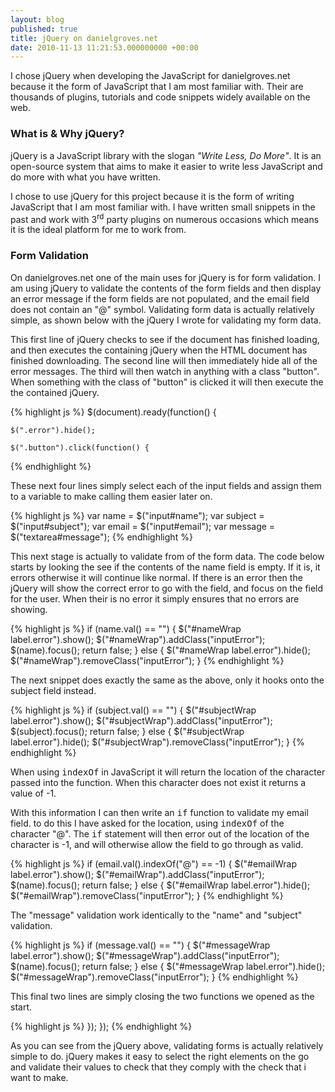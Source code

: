 ```yaml
---
layout: blog
published: true
title: jQuery on danielgroves.net
date: 2010-11-13 11:21:53.000000000 +00:00
---
```

I chose jQuery when developing the JavaScript for danielgroves.net because it the form of JavaScript that I am most familiar with.  Their are thousands of plugins, tutorials and code snippets widely available on the web.  

### What is & Why jQuery?

jQuery is a JavaScript library with the slogan <em>"Write Less, Do More"</em>.  It is an open-source system that aims to make it easier to write less JavaScript and do more with what you have written.  

I chose to use jQuery for this project because it is the form of writing JavaScript that I am most familiar with.  I have written small snippets in the past and work with 3<sup>rd</sup> party plugins on numerous occasions which means it is the ideal platform for me to work from.  

### Form Validation

On danielgroves.net one of the main uses for jQuery is for form validation.  I am using jQuery to validate the contents of the form fields and then display an error message if the form fields are not populated, and the email field does not contain an "@" symbol.  Validating form data is actually relatively simple, as shown below with the jQuery I wrote for validating my form data.  

This first line of jQuery checks to see if the document has finished loading, and then executes the containing jQuery when the HTML document has finished downloading.  The second line will then immediately hide all of the error messages.  The third will then watch in anything with a class "button".  When something with the class of "button" is clicked it will then execute the the contained jQuery.  

{% highlight js %}
$(document).ready(function() {
	
	$(".error").hide();
	
	$(".button").click(function() {
{% endhighlight %}

These next four lines simply select each of the input fields and assign them to a variable to make calling them easier later on.  

{% highlight js %}
		var name = $("input#name");
		var subject = $("input#subject");
		var email = $("input#email");
		var message = $("textarea#message");
{% endhighlight %}

This next stage is actually to validate from of the form data.  The code below starts by looking the see if the contents of the name field is empty.  If it is, it errors otherwise it will continue like normal.  If there is an error then the jQuery will show the correct error to go with the field, and focus on the field for the user.  When their is no error it simply ensures that no errors are showing.  

{% highlight js %}
		if (name.val() == "") {
			$("#nameWrap label.error").show();
			$("#nameWrap").addClass("inputError");
			$(name).focus();
			return false;
		} else {
			$("#nameWrap label.error").hide();
			$("#nameWrap").removeClass("inputError");
		}
{% endhighlight %}

The next snippet does exactly the same as the above, only it hooks onto the subject field instead.  

{% highlight js %}
		if (subject.val() == "") {
			$("#subjectWrap label.error").show();
			$("#subjectWrap").addClass("inputError");
			$(subject).focus();
			return false;
		} else {
			$("#subjectWrap label.error").hide();
			$("#subjectWrap").removeClass("inputError");
		}
{% endhighlight %}

When using <tt>indexOf</tt> in JavaScript it will return the location of the character passed into the function.  When this character does not exist it returns a value of -1.  

With this information I can then write an <tt>if</tt> function to validate my email field.  to do this I have asked for the location, using <tt>indexOf</tt> of the character "@".  The <tt>if</tt> statement will then error out of the location of the character is -1, and will otherwise allow the field to go through as valid.  

{% highlight js %}
		if (email.val().indexOf("@") == -1) {
			$("#emailWrap label.error").show();
			$("#emailWrap").addClass("inputError");
			$(name).focus();
			return false;
		} else {
			$("#emailWrap label.error").hide();
			$("#emailWrap").removeClass("inputError");
		}
{% endhighlight %}

The "message" validation work identically to the "name" and "subject" validation.  

{% highlight js %}
		if (message.val() == "") {
			$("#messageWrap label.error").show();
			$("#messageWrap").addClass("inputError");
			$(name).focus();
			return false;
		} else {
			$("#messageWrap label.error").hide();
			$("#messageWrap").removeClass("inputError");
		}
{% endhighlight %}

This final two lines are simply closing the two functions we opened as the start.  

{% highlight js %}
	});
});
{% endhighlight %}

As you can see from the jQuery above, validating forms is actually relatively simple to do.  jQuery makes it easy to select the right elements on the go and validate their values to check that they comply with the check that i want to make.  